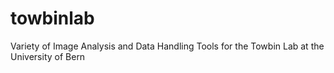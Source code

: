 # towbinlab
Variety of Image Analysis and Data Handling Tools for the Towbin Lab at the University of Bern
